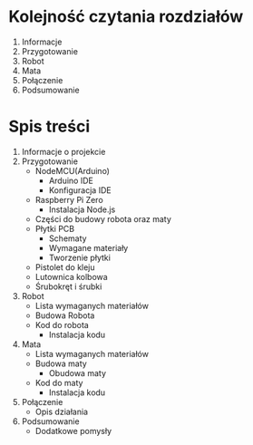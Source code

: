 # Kolejność czytania rozdziałów
1. Informacje
2. Przygotowanie
3. Robot
4. Mata
5. Połączenie
6. Podsumowanie

# Spis treści
1. Informacje o projekcie
2. Przygotowanie
    - NodeMCU(Arduino)
      - Arduino IDE
      - Konfiguracja IDE
    - Raspberry Pi Zero
      - Instalacja Node.js
    - Części do budowy robota oraz maty
    - Płytki PCB
      - Schematy
      - Wymagane materiały
      - Tworzenie płytki
    - Pistolet do kleju
    - Lutownica kolbowa
    - Śrubokręt i śrubki
3. Robot
    - Lista wymaganych materiałów
    - Budowa Robota
    - Kod do robota
        - Instalacja kodu
4. Mata
    - Lista wymaganych materiałów
    - Budowa maty
      - Obudowa maty
    - Kod do maty
      - Instalacja kodu
5. Połączenie
    - Opis działania
6. Podsumowanie
    - Dodatkowe pomysły
